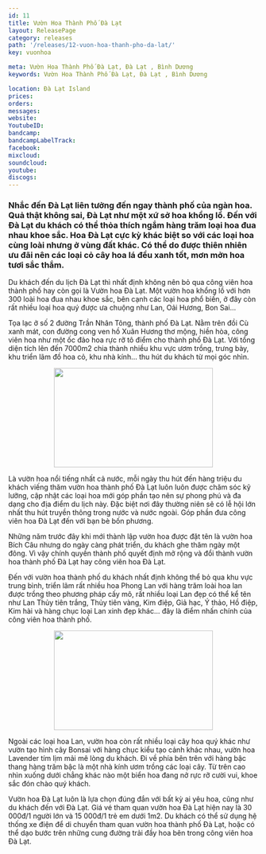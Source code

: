 ```yaml
---
id: 11
title: Vườn Hoa Thành Phố Đà Lạt
layout: ReleasePage
category: releases
path: '/releases/12-vuon-hoa-thanh-pho-da-lat/'
key: vuonhoa

meta: Vườn Hoa Thành Phố Đà Lạt, Đà Lạt , Bình Dương
keywords: Vườn Hoa Thành Phố Đà Lạt, Đà Lạt , Bình Dương

location: Đà Lạt Island
prices: 
orders: 
messages:
website: 
YoutubeID: 
bandcamp: 
bandcampLabelTrack: 
facebook: 
mixcloud: 
soundcloud: 
youtube: 
discogs: 
---
```



<h3>Nhắc đến Đà Lạt liên tưởng đến ngay thành phố của ngàn hoa. Quả thật không sai, Đà Lạt như một xứ sở hoa khổng lồ. Đến với Đà Lạt du khách có thể thỏa thích ngắm hàng trăm loại hoa đua nhau khoe sắc. Hoa Đà Lạt cực kỳ khác biệt so với các loại hoa cùng loài nhưng ở vùng đất khác. Có thể do được thiên nhiên ưu đãi nên các loại cỏ cây hoa lá đều xanh tốt, mơn mởn hoa tươi sắc thắm.</h3>

Du khách đến du lịch Đà Lạt thì nhất định không nên bỏ qua công viên hoa thành phố hay còn gọi là Vườn hoa Đà Lạt. Một vườn hoa khổng lồ với hơn 300 loài hoa đua nhau khoe sắc, bên cạnh các loại hoa phổ biến, ở đây còn rất nhiều loại hoa quý được ưa chuộng như Lan, Oải Hương, Bon Sai…

Tọa lạc ở số 2 đường Trần Nhân Tông, thành phố Đà Lạt. Nằm trên đồi Cù xanh mát,  con đường cong ven hồ Xuân Hương thơ mộng, hiền hòa, công viên hoa như một ốc đảo hoa rực rỡ tô điểm cho  thành phố Đà Lạt. Với tổng diện tích lên đến 7000m2 chia thành nhiều khu vực ươm trồng, trưng bày, khu triển lãm đồ hoa cỏ, khu nhà kính… thu hút du khách từ mọi góc nhìn. 

<div align="center"><img src="https://c2.staticflickr.com/2/1872/29220023197_8a8a3ca33d_b.jpg"width="320px" height="200px"></div>

Là vườn hoa nổi tiếng nhất cả nước, mỗi ngày thu hút đến hàng triệu du khách viếng thăm vườn hoa thành phố Đà Lạt luôn luôn được chăm sóc kỹ lưỡng, cập nhật các loại hoa mới góp phần tạo nên sự phong phú và đa dạng cho địa điểm du lịch này. Đặc biệt nơi đây thường niên sẽ có lễ hội lớn nhất thu hút truyền thông trong nước và nước ngoài. Góp phần đưa công viên hoa Đà Lạt đến với bạn bè bốn phương.

Những năm trước đây khi mới thành lập vườn hoa được đặt tên là vườn hoa Bích Câu nhưng do ngày càng phát triển, du khách ghe thăm ngày một đông. Vì vậy chính quyền thành phố quyết định mở rộng và đổi thành vườn hoa thành phố Đà Lạt hay công viên hoa Đà Lạt.

Đến với vườn hoa thành phố du khách nhất định không thể bỏ qua khu vực trung bình, triển lãm rất nhiều hoa Phong Lan với hàng trăm loài hoa lan được trồng theo phương pháp cấy mô, rất nhiều loại Lan đẹp có thể kể tên như Lan Thủy tiên trắng, Thủy tiên vàng, Kim điệp, Giả hạc, Ý thảo, Hồ điệp, Kim hài và hàng chục loại Lan xinh đẹp khác... đây là điểm nhấn chính của công viên hoa thành phố.

<div align="center"><img src="https://c2.staticflickr.com/2/1892/44157488971_a02086504b_b.jpg"width="320px" height="200px"></div>

Ngoài các loại hoa Lan, vườn hoa còn rất nhiều loại cây hoa quý khác như vườn tạo hình cây Bonsai với hàng chục kiểu tạo cảnh khác nhau, vườn hoa Lavender tím lịm mải mê lòng du khách. Đi về phía bên trên với hàng bậc thang hàng trăm bậc là một nhà kính ươm trồng các loại cây. Từ trên cao nhìn xuống dưới chẳng khác nào một biển hoa đang nở rực rỡ cười vui, khoe sắc đón chào quý khách. 

Vườn hoa Đà Lạt luôn là lựa chọn đúng đắn với bất kỳ ai yêu hoa, cũng như du khách đến với Đà Lạt.  Giá vé tham quan vườn hoa Đà Lạt hiện nay là 30 000đ/1 người lớn và 15 000đ/1 trẻ em dưới 1m2. Du khách có thể sử dụng hệ thống xe điện để di chuyển tham quan vườn hoa thành phố Đà Lạt, hoặc có thể dạo bước trên những cung đường trải đầy hoa bên trong công viên hoa Đà Lạt.
